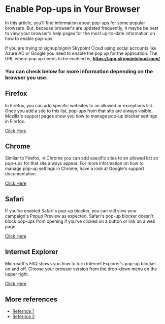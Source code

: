 # Enable Pop-ups in Your Browser
In this article, you'll find information about pop-ups for some popular browsers. But, because browser's are updated frequently, it maybe be best to view your browser's help pages for the most up-to-date information on how to enable pop-ups.

If you are trying to signup/signin Skypoint Cloud using social accounts like Azure AD or Google you need to enable the pop up for the application. The URL where pop up needs to be enabled is, **https://app.skypointcloud.com/**

### You can check below for more information depending on the browser you use.

## Firefox
In Firefox, you can add specific websites to an allowed or exceptions list. Once you add a site to this list, pop-ups from that site are always visible. Mozilla's support pages show you how to manage pop-up blocker settings in Firefox.

[Click Here](https://support.mozilla.org/en-US/kb/pop-blocker-settings-exceptions-troubleshooting)

## Chrome
Similar to Firefox, in Chrome you can add specific sites to an allowed list so pop-ups for that site always appear. For more information on how to manage pop-up settings in Chrome, have a look at Google's support documentation.

[Click Here](https://support.google.com/chrome/answer/95472?co=GENIE.Platform%3DDesktop&hl=en)


## Safari
If you've enabled Safari's pop-up blocker, you can still view your campaign's Popup Preview as expected. Safari's pop-up blocker doesn't block pop-ups from opening if you've clicked on a button or link on a web page.

[Click Here](https://support.apple.com/en-in/HT203987)


## Internet Explorer
Microsoft's FAQ shows you how to turn Internet Explorer's pop-up blocker on and off. Choose your browser version from the drop-down menu on the upper right.

[Click Here](https://kb.iu.edu/d/atdz)


## More references
- [Refernce 1](https://itsupport.smu.edu.sg/hc/en-us/articles/208234278-How-to-configure-your-web-browser-to-allow-pop-up-windows-)
- [Refernce 2](https://www.isc.upenn.edu/how-to/configuring-your-web-browser-allow-pop-windows#:~:text=Click%20on%20the%20Privacy%20tab,checked%2C%20and%20then%20click%20Settings.)



